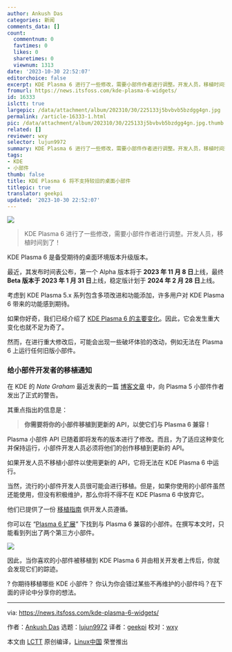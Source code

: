 ```yaml
---
author: Ankush Das
categories: 新闻
comments_data: []
count:
  commentnum: 0
  favtimes: 0
  likes: 0
  sharetimes: 0
  viewnum: 1313
date: '2023-10-30 22:52:07'
editorchoice: false
excerpt: KDE Plasma 6 进行了一些修改，需要小部件作者进行调整。开发人员，移植时间到了！
fromurl: https://news.itsfoss.com/kde-plasma-6-widgets/
id: 16333
islctt: true
largepic: /data/attachment/album/202310/30/225133j5bvbvb5bzdgg4gn.jpg
permalink: /article-16333-1.html
pic: /data/attachment/album/202310/30/225133j5bvbvb5bzdgg4gn.jpg.thumb.jpg
related: []
reviewer: wxy
selector: lujun9972
summary: KDE Plasma 6 进行了一些修改，需要小部件作者进行调整。开发人员，移植时间到了！
tags:
- KDE
- 小部件
thumb: false
title: KDE Plasma 6 将不支持较旧的桌面小部件
titlepic: true
translator: geekpi
updated: '2023-10-30 22:52:07'
---
```


![](/data/attachment/album/202310/30/225133j5bvbvb5bzdgg4gn.jpg)



> 
> KDE Plasma 6 进行了一些修改，需要小部件作者进行调整。开发人员，移植时间到了！
> 
> 
> 


KDE Plasma 6 是备受期待的桌面环境版本升级版本。


最近，其发布时间表公布，第一个 Alpha 版本将于 **2023 年 11 月 8 日**上线，最终 **Beta 版本于 2023 年 1 月 31 日**上线，稳定版计划于 **2024 年 2 月 28 日**上线。


考虑到 KDE Plasma 5.x 系列包含多项改进和功能添加，许多用户对 KDE Plasma 6 带来的功能感到期待。


如果你好奇，我们已经介绍了 [KDE Plasma 6 的主要变化](/article-15821-1.html)。因此，它会发生重大变化也就不足为奇了。


然而，在进行重大修改后，可能会出现一些破坏体验的改动，例如无法在 Plasma 6 上运行任何旧版小部件。


### 给小部件开发者的移植通知


在 KDE 的 *Nate Graham* 最近发表的一篇 [博客文章](https://pointieststick.com/2023/10/24/its-time-to-port-your-widgets-to-plasma-6/) 中，向 Plasma 5 小部件作者发出了正式的警告。


其重点指出的信息是：



> 
> **你需要将你的小部件移植到更新的 API，以使它们与 Plasma 6 兼容！**
> 
> 
> 


Plasma 小部件 API 已随着即将发布的版本进行了修改。而且，为了适应这种变化并保持运行，小部件开发人员必须将他们的创作移植到更新的 API。


如果开发人员不移植小部件以使用更新的 API，它将无法在 KDE Plasma 6 中运行。


当然，流行的小部件开发人员很可能会进行移植。但是，如果你使用的小部件虽然还能使用，但没有积极维护，那么你将不得不在 KDE Plasma 6 中放弃它。


他们已提供了一份 [移植指南](https://develop.kde.org/docs/plasma/widget/porting_kf6/) 供开发人员遵循。


你可以在 “[Plasma 6 扩展](https://store.kde.org/browse?cat=705&ord=latest)” 下找到与 Plasma 6 兼容的小部件。在撰写本文时，只能看到列出了两个第三方小部件。


![](/data/attachment/album/202310/30/225207ucy9rcrxr0wyryrr.jpg)


因此，当你喜欢的小部件被移植到 KDE Plasma 6 并由相关开发者上传后，你就会发现它们的踪迹。


? 你期待移植哪些 KDE 小部件？ 你认为你会错过某些不再维护的小部件吗？在下面的评论中分享你的想法。




---


via: <https://news.itsfoss.com/kde-plasma-6-widgets/>


作者：[Ankush Das](https://news.itsfoss.com/author/ankush/) 选题：[lujun9972](https://github.com/lujun9972) 译者：[geekpi](https://github.com/geekpi) 校对：[wxy](https://github.com/wxy)


本文由 [LCTT](https://github.com/LCTT/TranslateProject) 原创编译，[Linux中国](https://linux.cn/) 荣誉推出